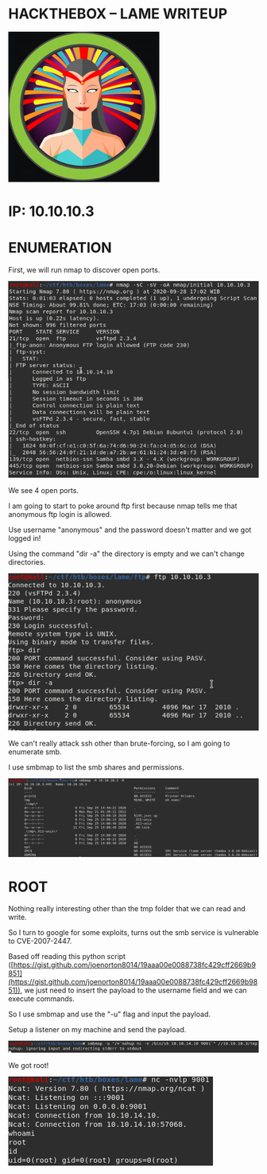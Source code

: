 # **HACKTHEBOX – LAME WRITEUP**

![](image/image001.png)

# **IP: 10.10.10.3**

# **ENUMERATION**

First, we will run nmap to discover open ports.

![](image/image002.png)

We see 4 open ports.

I am going to start to poke around ftp first because nmap tells me that anonymous ftp login is allowed.

Use username &quot;anonymous&quot; and the password doesn&#39;t matter and we got logged in!

Using the command &quot;dir -a&quot; the directory is empty and we can&#39;t change directories.

![](image/image003.png)

We can&#39;t really attack ssh other than brute-forcing, so I am going to enumerate smb.

I use smbmap to list the smb shares and permissions.

![](image/image004.png)

# **ROOT**

Nothing really interesting other than the tmp folder that we can read and write.

So I turn to google for some exploits, turns out the smb service is vulnerable to CVE-2007-2447.

Based off reading this python script ([https://gist.github.com/joenorton8014/19aaa00e0088738fc429cff2669b9851](https://gist.github.com/joenorton8014/19aaa00e0088738fc429cff2669b9851)), we just need to insert the payload to the username field and we can execute commands.

So I use smbmap and use the &quot;-u&quot; flag and input the payload.

Setup a listener on my machine and send the payload.

![](image/image005.png)

We got root!

![](image/image006.png)

